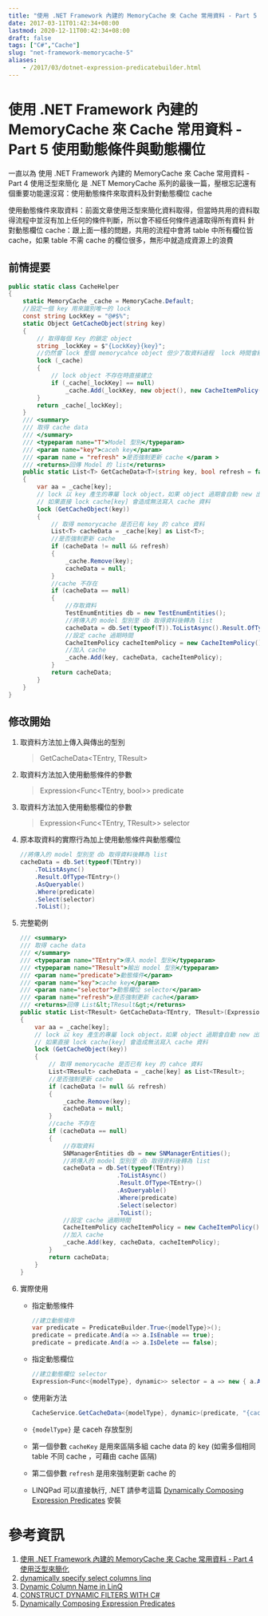 ```yaml
---
title: "使用 .NET Framework 內建的 MemoryCache 來 Cache 常用資料 - Part 5 使用動態條件與動態欄位"
date: 2017-03-11T01:42:34+08:00
lastmod: 2020-12-11T00:42:34+08:00
draft: false
tags: ["C#","Cache"]
slug: "net-framework-memorycache-5"
aliases:
    - /2017/03/dotnet-expression-predicatebuilder.html
---
```

# 使用 .NET Framework 內建的 MemoryCache 來 Cache 常用資料 - Part 5 使用動態條件與動態欄位
一直以為 使用 .NET Framework 內建的 MemoryCache 來 Cache 常用資料 - Part 4 使用泛型來簡化 是 .NET MemoryCache 系列的最後一篇，壓根忘記還有個重要功能還沒寫：使用動態條件來取資料及針對動態欄位 cache

使用動態條件來取資料：前面文章使用泛型來簡化資料取得，但當時共用的資料取得流程中並沒有加上任何的條件判斷，所以會不經任何條件過濾取得所有資料
針對動態欄位 cache：跟上面一樣的問題，共用的流程中會將 table 中所有欄位皆 cache，如果 table 不需 cache 的欄位很多，無形中就造成資源上的浪費

## 前情提要

```cs
public static class CacheHelper
{
    static MemoryCache _cache = MemoryCache.Default;
    //設定一個 key 用來識別唯一的 lock
    const string LockKey = "@#$%";
    static Object GetCacheObject(string key)
    {
        // 取得每個 Key 的鎖定 object
        string _lockKey = $"{LockKey}{key}";
        //仍然會 lock 整個 memorycahce object 但少了取資料過程  lock 時間會縮短
        lock (_cache)
        {
            // lock object 不存在時直接建立
            if (_cache[_lockKey] == null)
                _cache.Add(_lockKey, new object(), new CacheItemPolicy() { SlidingExpiration = new TimeSpan(0, 10, 0) });
        }
        return _cache[_lockKey];
    }
    /// <summary>
    /// 取得 cache data
    /// </summary>
    /// <typeparam name="T">Model 型別</typeparam>
    /// <param name="key">caceh key</param>
    /// <param name = "refresh" >是否強制更新 cache </param >
    /// <returns>回傳 Model 的 list</returns>
    public static List<T> GetCacheData<T>(string key, bool refresh = false) where T : class
    {
        var aa = _cache[key];
        // lock 以 key 產生的專屬 lock object，如果 object 過期會自動 new 出新的
        // 如果直接 lock cache[key] 會造成無法寫入 cache 資料
        lock (GetCacheObject(key))
        {
            // 取得 memorycache 是否已有 key 的 cahce 資料
            List<T> cacheData = _cache[key] as List<T>;
            //是否強制更新 cache
            if (cacheData != null && refresh)
            {
                _cache.Remove(key);
                cacheData = null;
            }
            //cache 不存在
            if (cacheData == null)
            {
                //存取資料
                TestEnumEntities db = new TestEnumEntities();
                //將傳入的 model 型別至 db 取得資料後轉為 list
                cacheData = db.Set(typeof(T)).ToListAsync().Result.OfType<T>().ToList();
                //設定 cache 過期時間
                CacheItemPolicy cacheItemPolicy = new CacheItemPolicy() { SlidingExpiration = new TimeSpan(0, 10, 0) };
                //加入 cache
                _cache.Add(key, cacheData, cacheItemPolicy);
            }
            return cacheData;
        }
    }
}
```

## 修改開始
1. 取資料方法加上傳入與傳出的型別
    
    >GetCacheData<TEntry, TResult>

2. 取資料方法加入使用動態條件的參數

    >Expression<Func<TEntry, bool>> predicate

3. 取資料方法加入使用動態欄位的參數
    
    >Expression<Func<TEntry, TResult>> selector

4. 原本取資料的實際行為加上使用動態條件與動態欄位
    
    ```cs
    //將傳入的 model 型別至 db 取得資料後轉為 list
    cacheData = db.Set(typeof(TEntry))
        .ToListAsync()
        .Result.OfType<TEntry>()
        .AsQueryable()
        .Where(predicate)
        .Select(selector)
        .ToList();
    ```
5. 完整範例

     ```cs
     /// <summary>
     /// 取得 cache data
     /// </summary>
     /// <typeparam name="TEntry">傳入 model 型別</typeparam>
     /// <typeparam name="TResult">輸出 model 型別</typeparam>
     /// <param name="predicate">動態條件</param>
     /// <param name="key">cache key</param>
     /// <param name="selector">動態欄位 selector</param>
     /// <param name="refresh">是否強制更新 cache</param>
     /// <returns>回傳 List&lt;TResult&gt;</returns>
     public static List<TResult> GetCacheData<TEntry, TResult>(Expression<Func<TEntry, bool>> predicate, string key, Expression<Func<TEntry, TResult>> selector, bool refresh = false) where TEntry : class where TResult : class
     {
         var aa = _cache[key];
         // lock 以 key 產生的專屬 lock object，如果 object 過期會自動 new 出新的
         // 如果直接 lock cache[key] 會造成無法寫入 cache 資料
         lock (GetCacheObject(key))
         {
             // 取得 memorycache 是否已有 key 的 cahce 資料
             List<TResult> cacheData = _cache[key] as List<TResult>;
             //是否強制更新 cache
             if (cacheData != null && refresh)
             {
                 _cache.Remove(key);
                 cacheData = null;
             }
             //cache 不存在
             if (cacheData == null)
             {
                 //存取資料
                 SNManagerEntities db = new SNManagerEntities();
                 //將傳入的 model 型別至 db 取得資料後轉為 list
                 cacheData = db.Set(typeof(TEntry))
                                .ToListAsync()
                                .Result.OfType<TEntry>()
                                .AsQueryable()
                                .Where(predicate)
                                .Select(selector)
                                .ToList();
                 //設定 cache 過期時間
                 CacheItemPolicy cacheItemPolicy = new CacheItemPolicy() { SlidingExpiration = new TimeSpan(0, 10, 0) };
                 //加入 cache
                 _cache.Add(key, cacheData, cacheItemPolicy);
             }
             return cacheData;
         }
     }
     ```
6. 實際使用
    - 指定動態條件
        
        ```cs
        //建立動態條件
        var predicate = PredicateBuilder.True<{modelType}>();
        predicate = predicate.And(a => a.IsEnable == true);
        predicate = predicate.And(a => a.IsDelete == false);
        ```
    - 指定動態欄位

        ```cs 
        //建立動態欄位 selector
        Expression<Func<{modelType}, dynamic>> selector = a => new { a.APIKey };
        ```
    - 使用新方法 
        
        ```cs
        CacheService.GetCacheData<{modelType}, dynamic>(predicate, "{cacheKey}", selector,{refresh=false}); CacheHelper.GetCacheData<{modelType}>("{cacheKey}",{refresh=false});
        ```
    - `{modelType}` 是 caceh 存放型別
    - 第一個參數 `cacheKey` 是用來區隔多組 cache data 的 key (如需多個相同 table 不同 cache ，可藉由 cache 區隔)
    - 第二個參數 `refresh` 是用來強制更新 cache 的
    - LINQPad 可以直接執行, .NET 請參考這篇 [Dynamically Composing Expression Predicates](http://www.albahari.com/nutshell/predicatebuilder.aspx) 安裝

# 參考資訊
1. [使用 .NET Framework 內建的 MemoryCache 來 Cache 常用資料 - Part 4 使用泛型來簡化](/2017/02/net-framework-memorycache-use-generic.html)
2. [dynamically specify select columns linq](http://stackoverflow.com/questions/38467681/dynamically-specify-select-columns-linq)
3. [Dynamic Column Name in LinQ](http://stackoverflow.com/questions/24732724/dynamic-column-name-in-linq)
4. [CONSTRUCT DYNAMIC FILTERS WITH C#](http://www.pashov.net/code/dynamic+filters)
5. [Dynamically Composing Expression Predicates](http://www.albahari.com/nutshell/predicatebuilder.aspx)